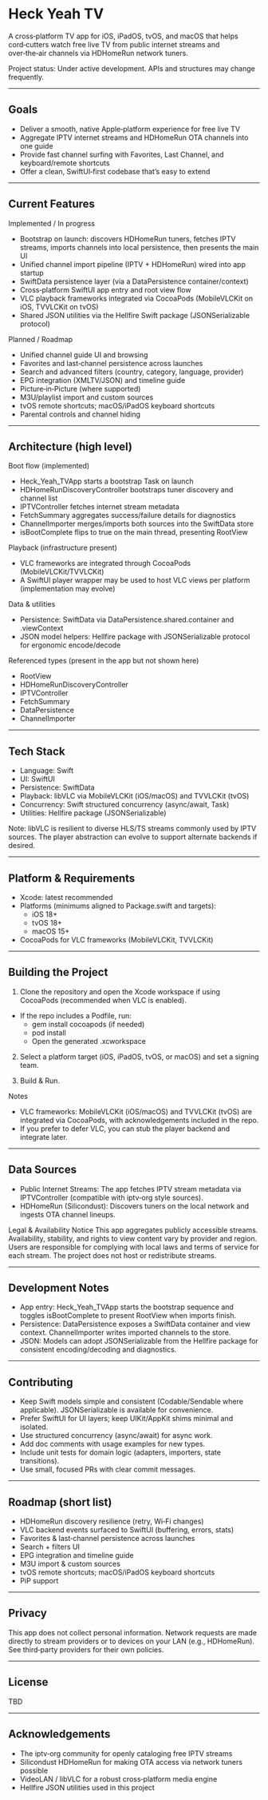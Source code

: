 # Heck Yeah TV

A cross‑platform TV app for iOS, iPadOS, tvOS, and macOS that helps cord‑cutters watch free live TV from public internet streams and over‑the‑air channels via HDHomeRun network tuners.

Project status: Under active development. APIs and structures may change frequently.

---

## Goals
- Deliver a smooth, native Apple‑platform experience for free live TV
- Aggregate IPTV internet streams and HDHomeRun OTA channels into one guide
- Provide fast channel surfing with Favorites, Last Channel, and keyboard/remote shortcuts
- Offer a clean, SwiftUI‑first codebase that’s easy to extend

---

## Current Features

Implemented / In progress
- Bootstrap on launch: discovers HDHomeRun tuners, fetches IPTV streams, imports channels into local persistence, then presents the main UI
- Unified channel import pipeline (IPTV + HDHomeRun) wired into app startup
- SwiftData persistence layer (via a DataPersistence container/context)
- Cross‑platform SwiftUI app entry and root view flow
- VLC playback frameworks integrated via CocoaPods (MobileVLCKit on iOS, TVVLCKit on tvOS)
- Shared JSON utilities via the Hellfire Swift package (JSONSerializable protocol)

Planned / Roadmap
- Unified channel guide UI and browsing
- Favorites and last‑channel persistence across launches
- Search and advanced filters (country, category, language, provider)
- EPG integration (XMLTV/JSON) and timeline guide
- Picture‑in‑Picture (where supported)
- M3U/playlist import and custom sources
- tvOS remote shortcuts; macOS/iPadOS keyboard shortcuts
- Parental controls and channel hiding

---

## Architecture (high level)

Boot flow (implemented)
- Heck_Yeah_TVApp starts a bootstrap Task on launch
- HDHomeRunDiscoveryController bootstraps tuner discovery and channel list
- IPTVController fetches internet stream metadata
- FetchSummary aggregates success/failure details for diagnostics
- ChannelImporter merges/imports both sources into the SwiftData store
- isBootComplete flips to true on the main thread, presenting RootView

Playback (infrastructure present)
- VLC frameworks are integrated through CocoaPods (MobileVLCKit/TVVLCKit)
- A SwiftUI player wrapper may be used to host VLC views per platform (implementation may evolve)

Data & utilities
- Persistence: SwiftData via DataPersistence.shared.container and .viewContext
- JSON model helpers: Hellfire package with JSONSerializable protocol for ergonomic encode/decode

Referenced types (present in the app but not shown here)
- RootView
- HDHomeRunDiscoveryController
- IPTVController
- FetchSummary
- DataPersistence
- ChannelImporter

---

## Tech Stack
- Language: Swift
- UI: SwiftUI
- Persistence: SwiftData
- Playback: libVLC via MobileVLCKit (iOS/macOS) and TVVLCKit (tvOS)
- Concurrency: Swift structured concurrency (async/await, Task)
- Utilities: Hellfire package (JSONSerializable)

Note: libVLC is resilient to diverse HLS/TS streams commonly used by IPTV sources. The player abstraction can evolve to support alternate backends if desired.

---

## Platform & Requirements
- Xcode: latest recommended
- Platforms (minimums aligned to Package.swift and targets):
  - iOS 18+
  - tvOS 18+
  - macOS 15+
- CocoaPods for VLC frameworks (MobileVLCKit, TVVLCKit)

---

## Building the Project

1) Clone the repository and open the Xcode workspace if using CocoaPods (recommended when VLC is enabled).
- If the repo includes a Podfile, run:
  - gem install cocoapods (if needed)
  - pod install
  - Open the generated .xcworkspace

2) Select a platform target (iOS, iPadOS, tvOS, or macOS) and set a signing team.

3) Build & Run.

Notes
- VLC frameworks: MobileVLCKit (iOS/macOS) and TVVLCKit (tvOS) are integrated via CocoaPods, with acknowledgements included in the repo.
- If you prefer to defer VLC, you can stub the player backend and integrate later.

---

## Data Sources

- Public Internet Streams: The app fetches IPTV stream metadata via IPTVController (compatible with iptv‑org style sources).
- HDHomeRun (Silicondust): Discovers tuners on the local network and ingests OTA channel lineups.

Legal & Availability Notice
This app aggregates publicly accessible streams. Availability, stability, and rights to view content vary by provider and region. Users are responsible for complying with local laws and terms of service for each stream. The project does not host or redistribute streams.

---

## Development Notes

- App entry: Heck_Yeah_TVApp starts the bootstrap sequence and toggles isBootComplete to present RootView when imports finish.
- Persistence: DataPersistence exposes a SwiftData container and view context. ChannelImporter writes imported channels to the store.
- JSON: Models can adopt JSONSerializable from the Hellfire package for consistent encoding/decoding and diagnostics.

---

## Contributing

- Keep Swift models simple and consistent (Codable/Sendable where applicable). JSONSerializable is available for convenience.
- Prefer SwiftUI for UI layers; keep UIKit/AppKit shims minimal and isolated.
- Use structured concurrency (async/await) for async work.
- Add doc comments with usage examples for new types.
- Include unit tests for domain logic (adapters, importers, state transitions).
- Use small, focused PRs with clear commit messages.

---

## Roadmap (short list)

- HDHomeRun discovery resilience (retry, Wi‑Fi changes)
- VLC backend events surfaced to SwiftUI (buffering, errors, stats)
- Favorites & last‑channel persistence across launches
- Search + filters UI
- EPG integration and timeline guide
- M3U import & custom sources
- tvOS remote shortcuts; macOS/iPadOS keyboard shortcuts
- PiP support

---

## Privacy

This app does not collect personal information. Network requests are made directly to stream providers or to devices on your LAN (e.g., HDHomeRun). See third‑party providers for their own policies.

---

## License

TBD

---

## Acknowledgements

- The iptv‑org community for openly cataloging free IPTV streams
- Silicondust HDHomeRun for making OTA access via network tuners possible
- VideoLAN / libVLC for a robust cross‑platform media engine
- Hellfire JSON utilities used in this project

